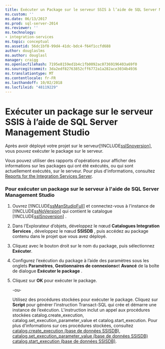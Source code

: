 ```yaml
---
title: Exécuter un Package sur le serveur SSIS à l’aide de SQL Server Management Studio | Microsoft Docs
ms.custom: ''
ms.date: 06/13/2017
ms.prod: sql-server-2014
ms.reviewer: ''
ms.technology:
- integration-services
ms.topic: conceptual
ms.assetid: 56dc1bf8-99d4-41dc-bdc4-f64f1ccfd688
author: douglaslms
ms.author: douglasl
manager: craigg
ms.openlocfilehash: 7195e8159ed1b4c1fb0092ac07369196403a69f0
ms.sourcegitcommit: 3da2edf82763852cff6772a1a282ace3034b4936
ms.translationtype: MT
ms.contentlocale: fr-FR
ms.lasthandoff: 10/02/2018
ms.locfileid: "48119229"
---
```

# <a name="run-a-package-on-the-ssis-server-using-sql-server-management-studio"></a>Exécuter un package sur le serveur SSIS à l’aide de SQL Server Management Studio
  Après avoir déployé votre projet sur le serveur[!INCLUDE[ssISnoversion](../includes/ssisnoversion-md.md)], vous pouvez exécuter le package sur le serveur.  
  
 Vous pouvez utiliser des rapports d'opérations pour afficher des informations sur les packages qui ont été exécutés, ou qui sont actuellement exécutés, sur le serveur. Pour plus d'informations, consultez [Reports for the Integration Services Server](../../2014/integration-services/reports-for-the-integration-services-server.md).  
  
### <a name="to-run-a-package-on-the-server-using-sql-server-management-studio"></a>Pour exécuter un package sur le serveur à l'aide de SQL Server Management Studio  
  
1.  Ouvrez [!INCLUDE[ssManStudioFull](../includes/ssmanstudiofull-md.md)] et connectez-vous à l'instance de [!INCLUDE[ssNoVersion](../includes/ssnoversion-md.md)] qui contient le catalogue [!INCLUDE[ssISnoversion](../includes/ssisnoversion-md.md)] .  
  
2.  Dans l’Explorateur d’objets, développez le nœud **Catalogues Integration Services** , développez le nœud **SSISDB** , puis accédez au package contenu dans le projet que vous avez déployé.  
  
3.  Cliquez avec le bouton droit sur le nom du package, puis sélectionnez **Exécuter**.  
  
4.  Configurez l’exécution du package à l’aide des paramètres sous les onglets **Paramètres**, **Gestionnaires de connexions**et **Avancé** de la boîte de dialogue **Exécuter le package** .  
  
5.  Cliquez sur **OK** pour exécuter le package.  
  
     -ou-  
  
     Utilisez des procédures stockées pour exécuter le package. Cliquez sur **Script** pour générer l’instruction Transact-SQL qui crée et démarre une instance de l’exécution. L'instruction inclut un appel aux procédures stockées catalog.create_execution, catalog.set_execution_parameter_value et catalog.start_execution. Pour plus d’informations sur ces procédures stockées, consultez [catalog.create_execution &#40;base de données SSISDB&#41;](/sql/integration-services/system-stored-procedures/catalog-create-execution-ssisdb-database), [catalog.set_execution_parameter_value &#40;base de données SSISDB&#41;](/sql/integration-services/system-stored-procedures/catalog-set-execution-parameter-value-ssisdb-database) [catalog.start_execution &#40;base de données SSISDB&#41;](/sql/integration-services/system-stored-procedures/catalog-start-execution-ssisdb-database).  
  
  
